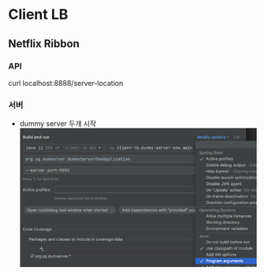 # Client LB


## Netflix Ribbon

### API 
curl localhost:8888/server-location

### 서버 
* dummy server 두개 시작 
![img.png](img.png)